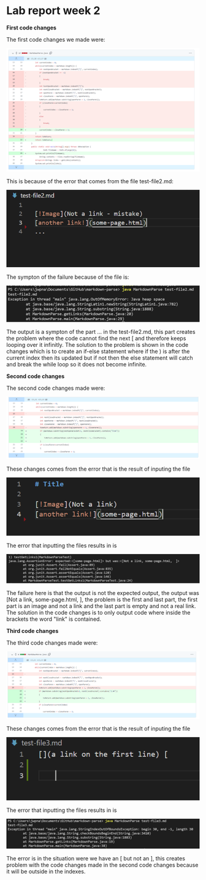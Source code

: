 # Lab report week 2

**First code changes**

The first code changes we made were:

![Image](Picture2.1.PNG)

This is because of the error that comes from the file test-file2.md:

![Image](Picture2.2.PNG)

The sympton of the failure because of the file is:

![Image](Picture2.3.PNG)

The output is a sympton of the part ... in the test-file2.md, this part creates the problem where the code cannot find the next [ and therefore keeps looping over it infinitly. The solution to the problem is shown in the code changes which is to create an if-else statement where if the ) is after the current index then its updated but if not then the else statement will catch and break the while loop so it does not become infinite.

**Second code changes**

The second code changes made were:

![Image](Picture2.4.PNG)

These changes comes from the error that is the result of inputing the file 

![Image](Picture2.5.PNG)

The error that inputting the files results in is

![Image](Picture2.6.PNG)

The failure here is that the output is not the expected output, the output was [Not a link, some-page.html, ], the problem is the first and last part, the first part is an image and not a link and the last part is empty and not a real link. The solution in the code changes is to only output code where inside the brackets the word "link" is contained.


**Third code changes**

The third code changes made were:

![Image](Picture2.7.PNG)

These changes comes from the error that is the result of inputing the file 

![Image](Picture2.8.PNG)

The error that inputting the files results in is

![Image](Picture2.9.PNG)

The error is in the situation were we have an [ but not an ], this creates problem with the code changes made in the second code changes because it will be outside in the indexes. 

